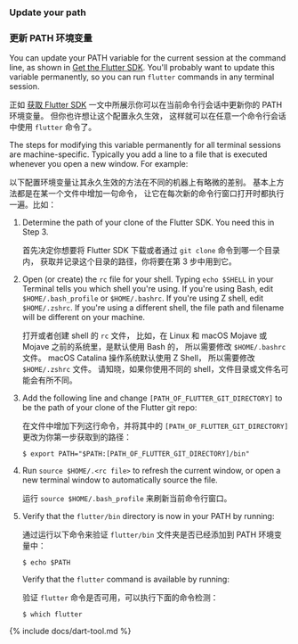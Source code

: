 ### Update your path

### 更新 PATH 环境变量

You can update your PATH variable for the current session at
the command line, as shown in [Get the Flutter SDK][].
You'll probably want to update this variable permanently,
so you can run `flutter` commands in any terminal session.

正如 [获取 Flutter SDK][Get the Flutter SDK]
一文中所展示你可以在当前命令行会话中更新你的 PATH 环境变量。
但你也许想让这个配置永久生效，
这样就可以在任意一个命令行会话中使用 `flutter` 命令了。

The steps for modifying this variable permanently for
all terminal sessions are machine-specific.
Typically you add a line to a file that is executed
whenever you open a new window. For example:

以下配置环境变量让其永久生效的方法在不同的机器上有略微的差别。
基本上方法都是在某一个文件中增加一句命令，
让它在每次新的命令行窗口打开时都执行一遍。比如：

 1. Determine the path of your clone of the Flutter SDK.
    You need this in Step 3.

    首先决定你想要将 Flutter SDK 下载或者通过 `git clone` 命令到哪一个目录内，
    获取并记录这个目录的路径，你将要在第 3 步中用到它。

 2. Open (or create) the `rc` file for your shell.
    Typing `echo $SHELL` in your Terminal tells you
    which shell you're using.
    If you're using Bash,
    edit `$HOME/.bash_profile` or `$HOME/.bashrc`.
    If you're using Z shell, edit `$HOME/.zshrc`.
    If you're using a different shell, the file path
    and filename will be different on your machine.
 
    打开或者创建 shell 的 `rc` 文件，
    比如，在 Linux 和 macOS Mojave 或 Mojave 之前的系统里，是默认使用 Bash 的，
    所以需要修改 `$HOME/.bashrc` 文件。
    macOS Catalina 操作系统默认使用 Z Shell，
    所以需要修改 `$HOME/.zshrc` 文件。
    请知晓，如果你使用不同的 shell，文件目录或文件名可能会有所不同。

 3. Add the following line and change
    `[PATH_OF_FLUTTER_GIT_DIRECTORY]` to be
    the path of your clone of the Flutter git repo:

    在文件中增加下列这行命令，并将其中的 
    `[PATH_OF_FLUTTER_GIT_DIRECTORY]` 更改为你第一步获取到的路径：

    ```terminal
    $ export PATH="$PATH:[PATH_OF_FLUTTER_GIT_DIRECTORY]/bin"
    ```

 4. Run `source $HOME/.<rc file>`
    to refresh the current window,
    or open a new terminal window to
    automatically source the file.

    运行 `source $HOME/.bash_profile` 来刷新当前命令行窗口。

 5. Verify that the `flutter/bin` directory
    is now in your PATH by running:

    通过运行以下命令来验证 `flutter/bin` 文件夹是否已经添加到 PATH 环境变量中：

    ```terminal
    $ echo $PATH
    ```

    Verify that the `flutter` command is available by running:

    验证 `flutter` 命令是否可用，可以执行下面的命令检测：

    ```terminal
    $ which flutter
    ```

{% include docs/dart-tool.md %}

[Get the Flutter SDK]: #get-sdk
